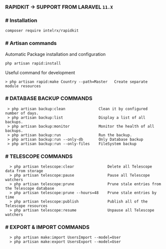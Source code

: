 ### RAPIDKIT -> SUPPORT FROM LARAVEL `11.X`

### # Installation

```
composer require intelrx/rapidkit
```

### # Artisan commands

Automatic Package installation and configuration
```
php artisan rapid:install
```

Useful command for development
```
> php artisan rapid:make Country --path=Master   Create separate module resources
```

### # DATABASE BACKUP COMMANDS
```
 > php artisan backup:clean               Clean it by configured number of days.
 > php artisan backup:list                Display a list of all backups.
 > php artisan backup:monitor             Monitor the health of all backups.
 > php artisan backup:run                 Run the backup.
 > php artisan backup:run --only-db       Only Database backup
 > php artisan backup:run --only-files    FileSystem backup
```

### # TELESCOPE COMMANDS
```
  > php artisan telescope:clear               Delete all Telescope data from storage
  > php artisan telescope:pause               Pause all Telescope watchers
  > php artisan telescope:prune               Prune stale entries from the Telescope database
  > php artisan telescope:prune --hours=48    Prune stale entries by time
  > php artisan telescope:publish             Publish all of the Telescope resources
  > php artisan telescope:resume              Unpause all Telescope watchers
```

### # EXPORT & IMPORT COMMANDS
```
  > php artisan make:import UsersImport --model=User
  > php artisan make:export UsersExport --model=User
```
